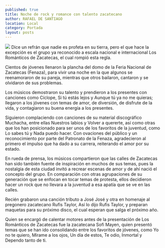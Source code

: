 ```yaml
---
published: true
title: Noche de rock y romance con talento zacatecano
author: RAFAEL DE SANTIAGO
location: Local
category: Portada
layout: posts
---
```


![](http://i.imgur.com/CEcpFwem.jpg)
Dice un refrán que nadie es profeta en su tierra, pero el que hace la excepción es el grupo ya reconocido a escala nacional e internacional Los Románticos de Zacatecas, el cual rompió esta regla.

Cientos de jóvenes llenaron la plancha del domo de la Feria Nacional de Zacatecas (Fenaza), para vivir una noche en la que algunos se reenamoraron de su pareja, mientras que otros bailaron, cantaron y se olvidaron de sus problemas.

Los músicos demostraron su talento y prendieron a los presentes con canciones como Cíclope, Si tú estás lejos y Aunque tú ya no me quieras; llegaron a los jóvenes con temas de amor, de diversión, de disfrute de la vida, y contagiaron su buena energía a los presentes.

Siguieron complaciendo con canciones de su material discográfico Muchacha, entre ellas Nuestros labios y Volver a quererte, así como otras que los han posicionado para ser unos de los favoritos de la juventud, como Lo sabes tú y Nada puedo hacer.
Con ovaciones del público y un reconocimiento por parte del Patronato de la Fenaza, agradecieron al primero el impulso que ha dado a su carrera, reiterando el amor por su estado.

En rueda de prensa, los músicos compartieron que las calles de Zacatecas han sido también fuente de inspiración en muchos de sus temas, pues la nostalgia de esta ciudad invitó a recrear escenas de amor y de ahí nació el concepto del grupo.
En comparación con otras agrupaciones de su generación que se enfocan en tocar temas de protesta, ellos decidieron hacer un rock que no llevara a la juventud a esa apatía que se ve en las calles.

Recién grabaron una canción tributo a José José y otra en homenaje al pregonero zacatecano Rufis Taylor, Así lo dijo Rufis Taylor, y preparan maquetas para su próximo disco, el cual esperan que salga el próximo año.

Quien se encargó de calentar motores antes de la presentación de Los Románticos de Zacatecas fue la zacatecana Sofi Mayen, quien presentó temas que se han ido consolidando entre los favoritos de jóvenes, como Yo no te quiero, Mírame a los ojos, Un día de estos, Te odio, Inmortal y Dependo tanto de ti.
